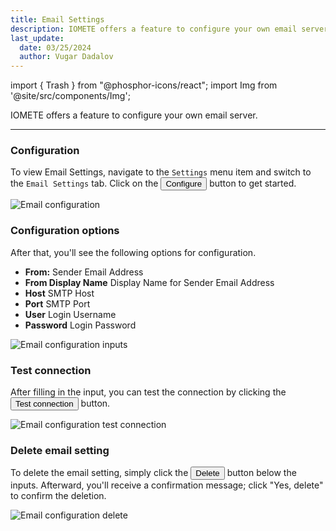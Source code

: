 ```yaml
---
title: Email Settings
description: IOMETE offers a feature to configure your own email server.
last_update:
  date: 03/25/2024
  author: Vugar Dadalov
---
```


import { Trash } from "@phosphor-icons/react";
import Img from '@site/src/components/Img';

IOMETE offers a feature to configure your own email server.

---

### Configuration

To view Email Settings, navigate to the `Settings` menu item and switch to the `Email Settings` tab.
Click on the <button class="button button--primary button-iom">Configure</button> button to get started.

<Img src="/img/user-guide/email-settings/email-settings.png" alt="Email configuration" />

### Configuration options

After that, you'll see the following options for configuration.

- **From:** Sender Email Address
- **From Display Name** Display Name for Sender Email Address
- **Host** SMTP Host
- **Port** SMTP Port
- **User** Login Username
- **Password** Login Password

<Img src="/img/user-guide/email-settings/email-settings-inputs.png" alt="Email configuration inputs" maxWidth="600px"/>

### Test connection

After filling in the input, you can test the connection by clicking the <button class="button button--default button-iom">Test connection</button> button.

<Img src="/img/user-guide/email-settings/email-settings-test-connection.png" alt="Email configuration test connection" maxWidth="600px"/>

### Delete email setting

To delete the email setting, simply click the <button class="button button--danger button--outline button-iom"><Trash size={16} /> Delete</button> button below the inputs. Afterward, you'll receive a confirmation message; click "Yes, delete" to confirm the deletion.

<Img src="/img/user-guide/email-settings/email-settings-delete.png" alt="Email configuration delete" maxWidth="600px"/>
